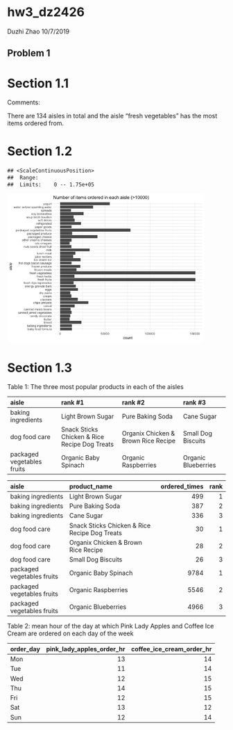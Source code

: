 hw3\_dz2426
================
Duzhi Zhao
10/7/2019

## Problem 1

# Section 1.1

Comments:

There are 134 aisles in total and the aisle “fresh vegetables” has the
most items ordered from.

# Section 1.2

    ## <ScaleContinuousPosition>
    ##  Range:  
    ##  Limits:    0 -- 1.75e+05

<img src="hw3_dz2426_files/figure-gfm/unnamed-chunk-2-1.png" width="90%" />

# Section 1.3

Table 1: The three most popular products in each of the
aisles

| aisle                      | rank \#1                                      | rank \#2                            | rank \#3            |
| :------------------------- | :-------------------------------------------- | :---------------------------------- | :------------------ |
| baking ingredients         | Light Brown Sugar                             | Pure Baking Soda                    | Cane Sugar          |
| dog food care              | Snack Sticks Chicken & Rice Recipe Dog Treats | Organix Chicken & Brown Rice Recipe | Small Dog Biscuits  |
| packaged vegetables fruits | Organic Baby Spinach                          | Organic Raspberries                 | Organic Blueberries |

| aisle                      | product\_name                                 | ordered\_times | rank |
| :------------------------- | :-------------------------------------------- | -------------: | ---: |
| baking ingredients         | Light Brown Sugar                             |            499 |    1 |
| baking ingredients         | Pure Baking Soda                              |            387 |    2 |
| baking ingredients         | Cane Sugar                                    |            336 |    3 |
| dog food care              | Snack Sticks Chicken & Rice Recipe Dog Treats |             30 |    1 |
| dog food care              | Organix Chicken & Brown Rice Recipe           |             28 |    2 |
| dog food care              | Small Dog Biscuits                            |             26 |    3 |
| packaged vegetables fruits | Organic Baby Spinach                          |           9784 |    1 |
| packaged vegetables fruits | Organic Raspberries                           |           5546 |    2 |
| packaged vegetables fruits | Organic Blueberries                           |           4966 |    3 |

Table 2: mean hour of the day at which Pink Lady Apples and Coffee Ice
Cream are ordered on each day of the
week

| order\_day | pink\_lady\_apples\_order\_hr | coffee\_ice\_cream\_order\_hr |
| :--------- | ----------------------------: | ----------------------------: |
| Mon        |                            13 |                            14 |
| Tue        |                            11 |                            14 |
| Wed        |                            12 |                            15 |
| Thu        |                            14 |                            15 |
| Fri        |                            12 |                            15 |
| Sat        |                            13 |                            12 |
| Sun        |                            12 |                            14 |
